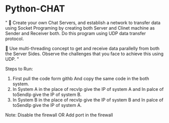 # Python-CHAT

"
🔅 Create your own Chat Servers, and establish a network to transfer data using Socket Programing by creating both Server and Clinet machine as Sender and Receiver both. Do this program using UDP data transfer protocol.

🔅 Use multi-threading concept to get and receive data parallelly from both the Server Sides. Observe the challenges that you face to achieve this using UDP. 
"

Steps to Run: 
1. First pull the code form githb And copy the same code in the both system.
2. In System A in the place of recvIp give the IP of system A and In palce of toSendIp give the IP of system B.
3. In System B in the place of recvIp give the IP of system B and In palce of toSendIp give the IP of system A.

Note: Disable the firewall OR Add port in the firewall
